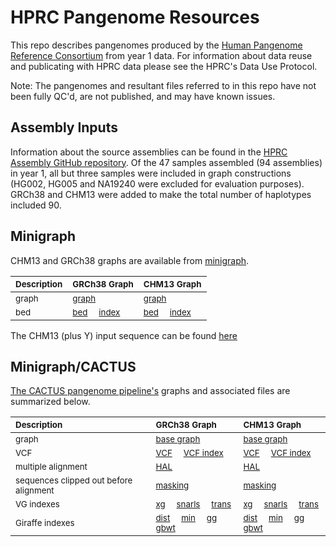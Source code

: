 # HPRC Pangenome Resources

This repo describes pangenomes produced by the [Human Pangenome Reference Consortium](https://humanpangenome.org/) from year 1 data. For information about data reuse and publicating with HPRC data please see the HPRC's Data Use Protocol.

Note: The pangenomes and resultant files referred to in this repo have not been fully QC'd, are not published, and may have known issues.

## Assembly Inputs

Information about the source assemblies can be found in the [HPRC Assembly GitHub repository](https://github.com/human-pangenomics/HPP_Year1_Assemblies). Of the 47 samples assembled (94 assemblies) in year 1, all but three samples were included in graph constructions (HG002, HG005 and NA19240 were excluded for evaluation purposes). GRCh38 and CHM13 were added to make the total number of haplotypes included 90.

## Minigraph

CHM13 and GRCh38 graphs are available from [minigraph](https://github.com/lh3/minigraph).

| <sub>**Description**</sub> | <sub>**GRCh38 Graph**</sub> | <sub>**CHM13 Graph**</sub> |
| :-------- | :------ | :------ |
| <sub> graph </sub> | <sub>[graph](https://s3-us-west-2.amazonaws.com/human-pangenomics/pangenomes/freeze/freeze1/minigraph/hprc.minigraph.grch38.v1.0.gfa.gz) </sub> | <sub>[graph](https://s3-us-west-2.amazonaws.com/human-pangenomics/pangenomes/freeze/freeze1/minigraph/hprc.minigraph.chm13.v1.0.gfa.gz) </sub> |
 <sub> bed </sub> | <sub>[bed](https://s3-us-west-2.amazonaws.com/human-pangenomics/pangenomes/freeze/freeze1/minigraph/hprc.minigraph.grch38.v1.0.bb.bed.gz) &nbsp; &nbsp; [index](https://s3-us-west-2.amazonaws.com/human-pangenomics/pangenomes/freeze/freeze1/minigraph/hprc.minigraph.grch38.v1.0.bb.bed.gz.tbi) </sub> | <sub>[bed](https://s3-us-west-2.amazonaws.com/human-pangenomics/pangenomes/freeze/freeze1/minigraph/hprc.minigraph.chm13.v1.0.bb.bed.gz) &nbsp; &nbsp; [index](https://s3-us-west-2.amazonaws.com/human-pangenomics/pangenomes/freeze/freeze1/minigraph/hprc.minigraph.chm13.v1.0.bb.bed.gz.tbi) </sub> |

The CHM13 (plus Y) input sequence can be found [here](https://s3-us-west-2.amazonaws.com/human-pangenomics/pangenomes/freeze/freeze1/minigraph/CHM13v11Y.fa.gz)

## Minigraph/CACTUS

[The CACTUS pangenome pipeline's](https://github.com/ComparativeGenomicsToolkit/cactus/blob/master/doc/pangenome.md) graphs and associated files are summarized below. 

| <sub>**Description**</sub> | <sub>**GRCh38 Graph**</sub> | <sub>**CHM13 Graph**</sub> |
| :-------- | :------ | :------ |
| <sub> graph </sub> | <sub>[base graph](https://s3-us-west-2.amazonaws.com/human-pangenomics/scratch/2021_08_11_minigraph_cactus/GRCh38-f1g-90-mc-aug11.gfa.gz)</sub> | <sub>[base graph](https://s3-us-west-2.amazonaws.com/human-pangenomics/scratch/2021_08_11_minigraph_cactus/CHM13-f1g-90-mc-aug11.gfa.gz)</sub> | 
| <sub> VCF </sub> | <sub>[VCF](https://s3-us-west-2.amazonaws.com/human-pangenomics/scratch/2021_08_11_minigraph_cactus/GRCh38-f1g-90-mc-aug11.vcf.gz) &nbsp; &nbsp; [VCF index](https://s3-us-west-2.amazonaws.com/human-pangenomics/scratch/2021_08_11_minigraph_cactus/GRCh38-f1g-90-mc-aug11.vcf.gz.tbi) </sub> | <sub> [VCF](https://s3-us-west-2.amazonaws.com/human-pangenomics/scratch/2021_08_11_minigraph_cactus/CHM13-f1g-90-mc-aug11.GRCh38.vcf.gz) &nbsp; &nbsp; [VCF index](https://s3-us-west-2.amazonaws.com/human-pangenomics/scratch/2021_08_11_minigraph_cactus/CHM13-f1g-90-mc-aug11.GRCh38.vcf.gz.tbi) </sub> | 
| <sub> multiple alignment </sub> | <sub>[HAL](https://s3-us-west-2.amazonaws.com/human-pangenomics/scratch/2021_08_11_minigraph_cactus/GRCh38-f1g-90-mc-aug11.hal)</sub> | <sub>[HAL](https://s3-us-west-2.amazonaws.com/human-pangenomics/scratch/2021_08_11_minigraph_cactus/CHM13-f1g-90-mc-aug11.hal) </sub> | 
| <sub> sequences clipped out before alignment </sub> | <sub>[masking](https://s3-us-west-2.amazonaws.com/human-pangenomics/scratch/2021_08_11_minigraph_cactus/GRCh38-f1g-90-mc-aug11-masking.tar.gz)</sub> | <sub>[masking](https://s3-us-west-2.amazonaws.com/human-pangenomics/scratch/2021_08_11_minigraph_cactus/CHM13-f1g-90-mc-aug11-masking.tar.gz)</sub> | 
| <sub> VG indexes </sub> | <sub>[xg](https://s3-us-west-2.amazonaws.com/human-pangenomics/scratch/2021_08_11_minigraph_cactus/GRCh38-f1g-90-mc-aug11.xg) &nbsp; &nbsp; [snarls](https://s3-us-west-2.amazonaws.com/human-pangenomics/scratch/2021_08_11_minigraph_cactus/GRCh38-f1g-90-mc-aug11.snarls) &nbsp; &nbsp; [trans](https://s3-us-west-2.amazonaws.com/human-pangenomics/scratch/2021_08_11_minigraph_cactus/GRCh38-f1g-90-mc-aug11.trans.gz) </sub> | <sub>[xg](https://s3-us-west-2.amazonaws.com/human-pangenomics/scratch/2021_08_11_minigraph_cactus/CHM13-f1g-90-mc-aug11.xg) &nbsp; &nbsp; [snarls](https://s3-us-west-2.amazonaws.com/human-pangenomics/scratch/2021_08_11_minigraph_cactus/CHM13-f1g-90-mc-aug11.snarls) &nbsp; &nbsp; [trans](https://s3-us-west-2.amazonaws.com/human-pangenomics/scratch/2021_08_11_minigraph_cactus/CHM13-f1g-90-mc-aug11.trans.gz) </sub> |
| <sub> Giraffe indexes </sub> | <sub>[dist](https://s3-us-west-2.amazonaws.com/human-pangenomics/scratch/2021_08_11_minigraph_cactus/GRCh38-f1g-90-mc-aug11.dist) &nbsp; &nbsp; [min](https://s3-us-west-2.amazonaws.com/human-pangenomics/scratch/2021_08_11_minigraph_cactus/GRCh38-f1g-90-mc-aug11.min) &nbsp; &nbsp; [gg](https://s3-us-west-2.amazonaws.com/human-pangenomics/scratch/2021_08_11_minigraph_cactus/GRCh38-f1g-90-mc-aug11.gg) &nbsp; &nbsp; [gbwt](https://s3-us-west-2.amazonaws.com/human-pangenomics/scratch/2021_08_11_minigraph_cactus/GRCh38-f1g-90-mc-aug11.gbwt) </sub> | <sub>[dist](https://s3-us-west-2.amazonaws.com/human-pangenomics/scratch/2021_08_11_minigraph_cactus/CHM13-f1g-90-mc-aug11.dist) &nbsp; &nbsp; [min](https://s3-us-west-2.amazonaws.com/human-pangenomics/scratch/2021_08_11_minigraph_cactus/CHM13-f1g-90-mc-aug11.min) &nbsp; &nbsp; [gg](https://s3-us-west-2.amazonaws.com/human-pangenomics/scratch/2021_08_11_minigraph_cactus/CHM13-f1g-90-mc-aug11.gg) &nbsp; &nbsp; [gbwt](https://s3-us-west-2.amazonaws.com/human-pangenomics/scratch/2021_08_11_minigraph_cactus/CHM13-f1g-90-mc-aug11.gbwt) </sub> | 



